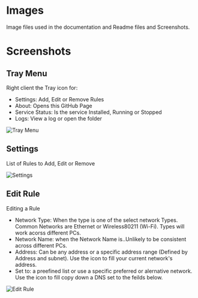 # Images

Image files used in the documentation and Readme files and Screenshots.

# Screenshots

## Tray Menu

Right client the Tray icon for:

- Settings: Add, Edit or Remove Rules
- About: Opens this GitHub Page
- Service Status: Is the service Installed, Running or Stopped
- Logs: View a log or open the folder

![Tray Menu](https://github.com/andrewbadge/DNSRoaming/blob/main/Images/DNSRoamingClient-TrayMenu.PNG)

## Settings

List of Rules to Add, Edit or Remove

![Settings](https://github.com/andrewbadge/DNSRoaming/blob/main/Images/DNSRoamingClient-Settings.PNG)

## Edit Rule

Editing a Rule

- Network Type: When the type is one of the select network Types. Common Networks are Ethernet or Wireless80211 (Wi-Fi). Types will work acorss different PCs.
- Network Name: when the Network Name is..Unlikely to be consistent across different PCs.
- Address: Can be any address or a specific address range (Defined by Address and subnet). Use the icon to fill your current network's address.
- Set to: a preefined list or use a specific preferred or alernative network. Use the icon to fill copy down a DNS set to the feilds below.

![Edit Rule](https://github.com/andrewbadge/DNSRoaming/blob/main/Images/DNSRoamingClient-EditRule.PNG)

